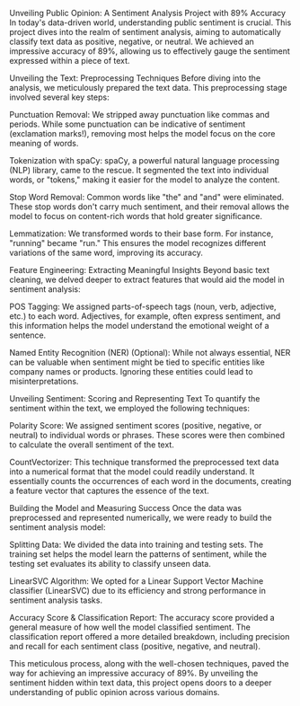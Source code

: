 Unveiling Public Opinion: A Sentiment Analysis Project with 89% Accuracy
In today's data-driven world, understanding public sentiment is crucial. This project dives into the realm of sentiment analysis, aiming to automatically classify text data as positive, negative, or neutral. We achieved an impressive accuracy of 89%, allowing us to effectively gauge the sentiment expressed within a piece of text.

Unveiling the Text: Preprocessing Techniques
Before diving into the analysis, we meticulously prepared the text data. This preprocessing stage involved several key steps:

Punctuation Removal: We stripped away punctuation like commas and periods. While some punctuation can be indicative of sentiment (exclamation marks!), removing most helps the model focus on the core meaning of words.

Tokenization with spaCy: spaCy, a powerful natural language processing (NLP) library, came to the rescue. It segmented the text into individual words, or "tokens," making it easier for the model to analyze the content.

Stop Word Removal: Common words like "the" and "and" were eliminated. These stop words don't carry much sentiment, and their removal allows the model to focus on content-rich words that hold greater significance.

Lemmatization: We transformed words to their base form. For instance, "running" became "run." This ensures the model recognizes different variations of the same word, improving its accuracy.

Feature Engineering: Extracting Meaningful Insights
Beyond basic text cleaning, we delved deeper to extract features that would aid the model in sentiment analysis:

POS Tagging: We assigned parts-of-speech tags (noun, verb, adjective, etc.) to each word.  Adjectives, for example, often express sentiment, and this information helps the model understand the emotional weight of a sentence.

Named Entity Recognition (NER) (Optional):  While not always essential, NER can be valuable when sentiment might be tied to specific entities like company names or products. Ignoring these entities could lead to misinterpretations.

Unveiling Sentiment: Scoring and Representing Text
To quantify the sentiment within the text, we employed the following techniques:

Polarity Score: We assigned sentiment scores (positive, negative, or neutral) to individual words or phrases. These scores were then combined to calculate the overall sentiment of the text.

CountVectorizer: This technique transformed the preprocessed text data into a numerical format that the model could readily understand. It essentially counts the occurrences of each word in the documents, creating a feature vector that captures the essence of the text.

Building the Model and Measuring Success
Once the data was preprocessed and represented numerically, we were ready to build the sentiment analysis model:

Splitting Data: We divided the data into training and testing sets. The training set helps the model learn the patterns of sentiment, while the testing set evaluates its ability to classify unseen data.

LinearSVC Algorithm:  We opted for a Linear Support Vector Machine classifier (LinearSVC) due to its efficiency and strong performance in sentiment analysis tasks.

Accuracy Score & Classification Report:  The accuracy score provided a general measure of how well the model classified sentiment.  The classification report offered a more detailed breakdown, including precision and recall for each sentiment class (positive, negative, and neutral).

This meticulous process, along with the well-chosen techniques, paved the way for achieving an impressive accuracy of 89%. By unveiling the sentiment hidden within text data, this project opens doors to a deeper understanding of public opinion across various domains.

